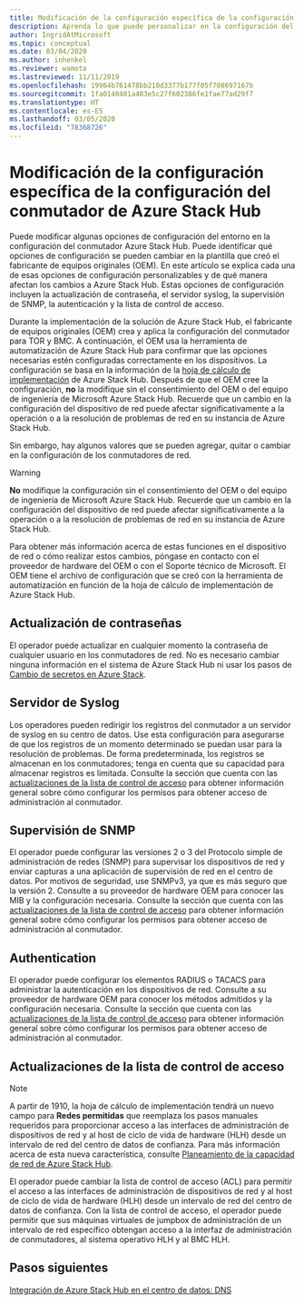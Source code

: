 ```yaml
---
title: Modificación de la configuración específica de la configuración del conmutador de Azure Stack Hub
description: Aprenda lo que puede personalizar en la configuración del conmutador de Azure Stack Hub. Después de que el fabricante de equipos originales (OEM) cree la configuración, no la modifique sin su consentimiento o el del equipo de ingeniería de Microsoft Azure Stack Hub.
author: IngridAtMicrosoft
ms.topic: conceptual
ms.date: 03/04/2020
ms.author: inhenkel
ms.reviewer: wamota
ms.lastreviewed: 11/11/2019
ms.openlocfilehash: 19964b761478bb210d3377b177f05f708697167b
ms.sourcegitcommit: 1fa0140481a483e5c27f602386fe1fae77ad29f7
ms.translationtype: HT
ms.contentlocale: es-ES
ms.lasthandoff: 03/05/2020
ms.locfileid: "78368726"
---
```

#  <a name="modify-specific-settings-on-your-azure-stack-hub-switch-configuration"></a>Modificación de la configuración específica de la configuración del conmutador de Azure Stack Hub

Puede modificar algunas opciones de configuración del entorno en la configuración del conmutador Azure Stack Hub. Puede identificar qué opciones de configuración se pueden cambiar en la plantilla que creó el fabricante de equipos originales (OEM). En este artículo se explica cada una de esas opciones de configuración personalizables y de qué manera afectan los cambios a Azure Stack Hub. Estas opciones de configuración incluyen la actualización de contraseña, el servidor syslog, la supervisión de SNMP, la autenticación y la lista de control de acceso. 

Durante la implementación de la solución de Azure Stack Hub, el fabricante de equipos originales (OEM) crea y aplica la configuración del conmutador para TOR y BMC. A continuación, el OEM usa la herramienta de automatización de Azure Stack Hub para confirmar que las opciones necesarias estén configuradas correctamente en los dispositivos. La configuración se basa en la información de la [hoja de cálculo de implementación](azure-stack-deployment-worksheet.md) de Azure Stack Hub. Después de que el OEM cree la configuración, **no** la modifique sin el consentimiento del OEM o del equipo de ingeniería de Microsoft Azure Stack Hub. Recuerde que un cambio en la configuración del dispositivo de red puede afectar significativamente a la operación o a la resolución de problemas de red en su instancia de Azure Stack Hub.

Sin embargo, hay algunos valores que se pueden agregar, quitar o cambiar en la configuración de los conmutadores de red.

>[!Warning]  
> **No** modifique la configuración sin el consentimiento del OEM o del equipo de ingeniería de Microsoft Azure Stack Hub. Recuerde que un cambio en la configuración del dispositivo de red puede afectar significativamente a la operación o a la resolución de problemas de red en su instancia de Azure Stack Hub.
>
> Para obtener más información acerca de estas funciones en el dispositivo de red o cómo realizar estos cambios, póngase en contacto con el proveedor de hardware del OEM o con el Soporte técnico de Microsoft. El OEM tiene el archivo de configuración que se creó con la herramienta de automatización en función de la hoja de cálculo de implementación de Azure Stack Hub. 

## <a name="password-update"></a>Actualización de contraseñas

El operador puede actualizar en cualquier momento la contraseña de cualquier usuario en los conmutadores de red. No es necesario cambiar ninguna información en el sistema de Azure Stack Hub ni usar los pasos de [Cambio de secretos en Azure Stack](azure-stack-rotate-secrets.md).

## <a name="syslog-server"></a>Servidor de Syslog

Los operadores pueden redirigir los registros del conmutador a un servidor de syslog en su centro de datos. Use esta configuración para asegurarse de que los registros de un momento determinado se puedan usar para la resolución de problemas. De forma predeterminada, los registros se almacenan en los conmutadores; tenga en cuenta que su capacidad para almacenar registros es limitada. Consulte la sección que cuenta con las [actualizaciones de la lista de control de acceso](#access-control-list-updates) para obtener información general sobre cómo configurar los permisos para obtener acceso de administración al conmutador.

## <a name="snmp-monitoring"></a>Supervisión de SNMP

El operador puede configurar las versiones 2 o 3 del Protocolo simple de administración de redes (SNMP) para supervisar los dispositivos de red y enviar capturas a una aplicación de supervisión de red en el centro de datos. Por motivos de seguridad, use SNMPv3, ya que es más seguro que la versión 2. Consulte a su proveedor de hardware OEM para conocer las MIB y la configuración necesaria. Consulte la sección que cuenta con las [actualizaciones de la lista de control de acceso](#access-control-list-updates) para obtener información general sobre cómo configurar los permisos para obtener acceso de administración al conmutador.

## <a name="authentication"></a>Authentication

El operador puede configurar los elementos RADIUS o TACACS para administrar la autenticación en los dispositivos de red. Consulte a su proveedor de hardware OEM para conocer los métodos admitidos y la configuración necesaria.  Consulte la sección que cuenta con las [actualizaciones de la lista de control de acceso](#access-control-list-updates) para obtener información general sobre cómo configurar los permisos para obtener acceso de administración al conmutador.

## <a name="access-control-list-updates"></a>Actualizaciones de la lista de control de acceso

> [!NOTE]
> A partir de 1910, la hoja de cálculo de implementación tendrá un nuevo campo para **Redes permitidas** que reemplaza los pasos manuales requeridos para proporcionar acceso a las interfaces de administración de dispositivos de red y al host de ciclo de vida de hardware (HLH) desde un intervalo de red del centro de datos de confianza. Para más información acerca de esta nueva característica, consulte [Planeamiento de la capacidad de red de Azure Stack Hub](azure-stack-network.md#permitted-networks).

El operador puede cambiar la lista de control de acceso (ACL) para permitir el acceso a las interfaces de administración de dispositivos de red y al host de ciclo de vida de hardware (HLH) desde un intervalo de red del centro de datos de confianza. Con la lista de control de acceso, el operador puede permitir que sus máquinas virtuales de jumpbox de administración de un intervalo de red específico obtengan acceso a la interfaz de administración de conmutadores, al sistema operativo HLH y al BMC HLH.

## <a name="next-steps"></a>Pasos siguientes

[Integración de Azure Stack Hub en el centro de datos: DNS](azure-stack-integrate-dns.md)
